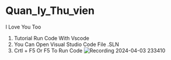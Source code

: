 # Quan_ly_Thu_vien
I Love You Too
1. Tutorial Run Code With Vscode
2. You Can Open Visual Studio Code File .SLN
3. Crtl + F5 Or F5 To Run Code
![Recording 2024-04-03 233410](https://github.com/HungPig/Quan_ly_Thu_vien/assets/118031742/c1c6ff31-d74d-4ce3-9b5c-2bba758489b7)

